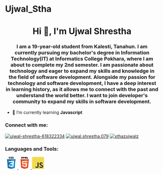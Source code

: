 # Ujwal_Stha
<h1 align="center">Hi 👋, I'm Ujwal Shrestha</h1>
<h3 align="center">I am a 19-year-old student from Kalesti, Tanahun. I am currently pursuing my bachelor's degree in Information Technology(IT) at Informatics College Pokhara, where I am about to complete my 2nd semester. I am passionate about technology and eager to expand my skills and knowledge in the field of software development. Alongside my passion for technology and software development, I have a deep interest in learning history, as it allows me to connect with the past and understand the world better. I want to join developer's community to expand my skills in software development.</h3>

- 🌱 I’m currently learning **Javascript**

<h3 align="left">Connect with me:</h3>
<p align="left">
<a href="https://linkedin.com/in/ujwal-shrestha-618322334" target="blank"><img align="center" src="https://raw.githubusercontent.com/rahuldkjain/github-profile-readme-generator/master/src/images/icons/Social/linked-in-alt.svg" alt="ujwal-shrestha-618322334" height="30" width="40" /></a>
<a href="https://fb.com/ujwal.shrestha.079" target="blank"><img align="center" src="https://raw.githubusercontent.com/rahuldkjain/github-profile-readme-generator/master/src/images/icons/Social/facebook.svg" alt="ujwal.shrestha.079" height="30" width="40" /></a>
<a href="https://instagram.com/xthazujwalz" target="blank"><img align="center" src="https://raw.githubusercontent.com/rahuldkjain/github-profile-readme-generator/master/src/images/icons/Social/instagram.svg" alt="xthazujwalz" height="30" width="40" /></a>
</p>

<h3 align="left">Languages and Tools:</h3>
<p align="left"> <a href="https://www.w3schools.com/css/" target="_blank" rel="noreferrer"> <img src="https://raw.githubusercontent.com/devicons/devicon/master/icons/css3/css3-original-wordmark.svg" alt="css3" width="40" height="40"/> </a> <a href="https://www.w3.org/html/" target="_blank" rel="noreferrer"> <img src="https://raw.githubusercontent.com/devicons/devicon/master/icons/html5/html5-original-wordmark.svg" alt="html5" width="40" height="40"/> </a> <a href="https://developer.mozilla.org/en-US/docs/Web/JavaScript" target="_blank" rel="noreferrer"> <img src="https://raw.githubusercontent.com/devicons/devicon/master/icons/javascript/javascript-original.svg" alt="javascript" width="40" height="40"/> </a> </p>

